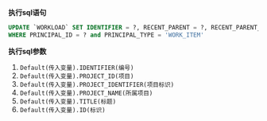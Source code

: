 <p class="panel-title"><b>执行sql语句</b></p>

```sql
UPDATE `WORKLOAD` SET IDENTIFIER = ?, RECENT_PARENT = ?, RECENT_PARENT_IDENTIFIER = ?, RECENT_PARENT_NAME= ?, `NAME` = ?
WHERE PRINCIPAL_ID = ? and PRINCIPAL_TYPE = 'WORK_ITEM'
```

<p class="panel-title"><b>执行sql参数</b></p>

1. `Default(传入变量).IDENTIFIER(编号)`
2. `Default(传入变量).PROJECT_ID(项目)`
3. `Default(传入变量).PROJECT_IDENTIFIER(项目标识)`
4. `Default(传入变量).PROJECT_NAME(所属项目)`
5. `Default(传入变量).TITLE(标题)`
6. `Default(传入变量).ID(标识)`

